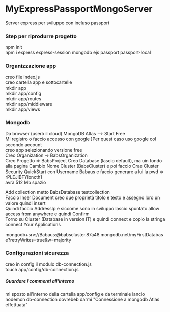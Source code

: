 # MyExpressPassportMongoServer
Server express per sviluppo con incluso passport

### Step per riprodurre progetto
npm init <br>
npm i express express-session mongodb ejs passport passport-local  <br>

### Organizzazione app
creo file index.js  <br>
creo cartella app e sottocartelle <br>
mkdir app <br>
mkdir app/config <br>
mkdir app/routes <br>
mkdir app/middleware <br>
mkdir app/views <br>

### Mongodb
Da browser (userò il cloud)
MongoDB Atlas --> Start Free <br>
Mi registro o faccio accesso con google )Per quest caso uso google col secondo account <br>
creo app selezionando versione free <br>
Creo Organization  => BabsOrganization <br>
Creo Progetto => BabsProject
Creo Database (lascio default), ma uin fondo alla pagina Cambio Nome Cluster (BabsCluster) e poi faccio Crae Cluster
Security QuickStart con Username Babaus e faccio generare a lui la pwd => rPLEJlBFYloncth1  <br>   avrà 512 Mb spazio

Add collection metto BabsDatabase testcollection <br>Faccio Inser Document
creo due proprietà titolo e testo e assegno loro un valore quindi insert <br>
Quindi faccio AddressIp e siccome sono in sviluppo lascio spuntato allow access from anywhere e quindi Confirm<br>
Torno su Cluster (Database in version IT) e quindi connect e copio la stringa connect Your Applications<br>

mongodb+srv://Babaus:<password>@babscluster.87a48.mongodb.net/myFirstDatabase?retryWrites=true&w=majority

### Configurazioni sicurezza
creo in config il modulo db-connection.js <br>
touch app/config/db-connection.js
##### Guardare i commenti all'interno
mi sposto all'interno della cartella app/config e da terminale lancio
nodemon db-connection dovrebeb darmi "Connessione a mongodb Atlas effettuata"
